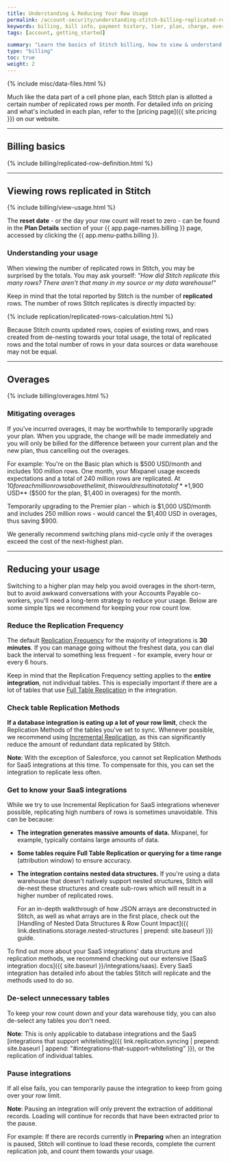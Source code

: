 ```yaml
---
title: Understanding & Reducing Your Row Usage
permalink: /account-security/understanding-stitch-billing-replicated-rows
keywords: billing, bill info, payment history, tier, plan, charge, overage, row usage, replicated row, replicated rows, usage, row count
tags: [account, getting_started]

summary: "Learn the basics of Stitch billing, how to view & understand your usage, mitigate overages, and keep your row count low."
type: "billing"
toc: true
weight: 2
---
```

{% include misc/data-files.html %}

Much like the data part of a cell phone plan, each Stitch plan is allotted a certain number of replicated rows per month. For detailed info on pricing and what's included in each plan, refer to the [pricing page]({{ site.pricing }}) on our website.

---

## Billing basics

{% include billing/replicated-row-definition.html %}

---

## Viewing rows replicated in Stitch

{% include billing/view-usage.html %}

The **reset date** - or the day your row count will reset to zero - can be found in the **Plan Details** section of your {{ app.page-names.billing }} page, accessed by clicking the {{ app.menu-paths.billing }}.

### Understanding your usage

When viewing the number of replicated rows in Stitch, you may be surprised by the totals. You may ask yourself: _"How did Stitch replicate this many rows? There aren't that many in my source or my data warehouse!"_

Keep in mind that the total reported by Stitch is the number of **replicated** rows. The number of rows Stitch replicates is directly impacted by:

{% include replication/replicated-rows-calculation.html %}

Because Stitch counts updated rows, copies of existing rows, and rows created from de-nesting towards your total usage, the total of replicated rows and the total number of rows in your data sources or data warehouse may not be equal.

---

## Overages

{% include billing/overages.html %}

### Mitigating overages

If you've incurred overages, it may be worthwhile to temporarily upgrade your plan. When you upgrade, the change will be made immediately and you will only be billed for the difference between your current plan and the new plan, thus cancelling out the overages.

For example: You're on the Basic plan which is $500 USD/month and includes 100 million rows. One month, your Mixpanel usage exceeds expectations and a total of 240 million rows are replicated. At $10 for each million rows above the limit, this would result in a total of **$1,900 USD** ($500 for the plan, $1,400 in overages) for the month.

Temporarily upgrading to the Premier plan - which is $1,000 USD/month and includes 250 million rows - would cancel the $1,400 USD in overages, thus saving $900.

We generally recommend switching plans mid-cycle only if the overages exceed the cost of the next-highest plan.

---

## Reducing your usage

Switching to a higher plan may help you avoid overages in the short-term, but to avoid awkward conversations with your Accounts Payable co-workers, you'll need a long-term strategy to reduce your usage. Below are some simple tips we recommend for keeping your row count low.

### Reduce the Replication Frequency

The default <a href="#" data-toggle="tooltip" data-original-title="{{ site.data.tooltips.replication-frequency }}">Replication Frequency</a> for the majority of integrations is **30 minutes**. If you can manage going without the freshest data, you can dial back the interval to something less frequent - for example, every hour or every 6 hours.

Keep in mind that the Replication Frequency setting applies to the **entire integration**, not individual tables. This is especially important if there are a lot of tables that use <a href="#" data-toggle="tooltip" data-original-title="{{ site.data.tooltips.full-table-rep }}">Full Table Replication</a> in the integration.

### Check table Replication Methods

**If a database integration is eating up a lot of your row limit**, check the Replication Methods of the tables you've set to sync. Whenever possible, we recommend using <a href="#" data-toggle="tooltip" data-original-title="{{ site.data.tooltips.incremental-rep }}">Incremental Replication</a>, as this can significantly reduce the amount of redundant data replicated by Stitch.

**Note**: With the exception of Salesforce, you cannot set Replication Methods for SaaS integrations at this time. To compensate for this, you can set the integration to replicate less often.

### Get to know your SaaS integrations

While we try to use Incremental Replication for SaaS integrations whenever possible, replicating high numbers of rows is sometimes unavoidable. This can be because:

- **The integration generates massive amounts of data.** Mixpanel, for example, typically contains large amounts of data.
- **Some tables require Full Table Replication or querying for a time range** (attribution window) to ensure accuracy. 
- **The integration contains nested data structures.** If you're using a data warehouse that doesn't natively support nested structures, Stitch will de-nest these structures and create sub-rows which will result in a higher number of replicated rows.

   For an in-depth walkthrough of how JSON arrays are deconstructed in Stitch, as well as what arrays are in the first place, check out the [Handling of Nested Data Structures & Row Count Impact]({{ link.destinations.storage.nested-structures | prepend: site.baseurl }}) guide.

To find out more about your SaaS integrations' data structure and replication methods, we recommend checking out our extensive [SaaS integration docs]({{ site.baseurl }}/integrations/saas). Every SaaS integration has detailed info about the tables Stitch will replicate and the methods used to do so. 

### De-select unnecessary tables

To keep your row count down and your data warehouse tidy, you can also de-select any tables you don't need.

**Note**: This is only applicable to database integrations and the SaaS [integrations that support whitelisting]({{ link.replication.syncing | prepend: site.baseurl | append: "#integrations-that-support-whitelisting" }}), or the replication of individual tables.

### Pause integrations

If all else fails, you can temporarily pause the integration to keep from going over your row limit.

**Note**: Pausing an integration will only prevent the extraction of additional records. Loading will continue for records that have been extracted prior to the pause.

For example: If there are records currently in **Preparing** when an integration is paused, Stitch will continue to load these records, complete the current replication job, and count them towards your usage.